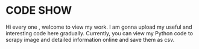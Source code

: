 # CODE SHOW

Hi every one , welcome to view my work.
I am gonna upload my useful and interesting code here gradually.
Currently, you can view my Python code to scrapy image and detailed information online and save them as csv.
